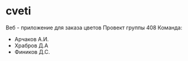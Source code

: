 # cveti
Веб - приложение для заказа цветов 
Провект группы 408 
Команда:
- Арчаков А.И.
- Храбров Д.А
- Фиников Д.С.

